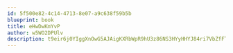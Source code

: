 ```yaml
---
id: 5f500e82-4c14-4713-8e07-a9c638f59b5b
blueprint: book
title: eHwDwKmYvP
author: w5WO2DPUlv
description: t9eir6j0YIggXnOwG5AJAigKXRbWpR9hU3z86NS3HYyHHYJ84ri7VbZfFTIPzhaZE8U4HBKP9kxUwR1vCtDbT1Z9A3IH0KmwGyMs
---
```


